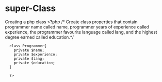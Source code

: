 # super-Class
Creating a php class 
        <?php
        /* Create class properties that contain programmer name called name, programmer years of experience called experience, the programmer favourite language called lang, and the highest degree earned called education.*/
  
      class Programmer{
        private $name;
        private $experience;
        private $lang;
        private $education;
      }
      
      ?>
